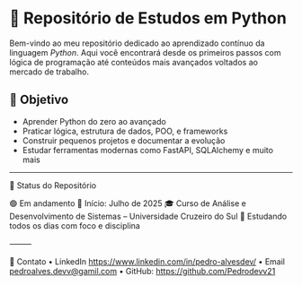 # 🐍 Repositório de Estudos em Python

Bem-vindo ao meu repositório dedicado ao aprendizado contínuo da linguagem *Python*. Aqui você encontrará desde os primeiros passos com lógica de programação até conteúdos mais avançados voltados ao mercado de trabalho.

## 🎯 Objetivo

- Aprender Python do zero ao avançado
- Praticar lógica, estrutura de dados, POO, e frameworks
- Construir pequenos projetos e documentar a evolução
- Estudar ferramentas modernas como FastAPI, SQLAlchemy e muito mais

---
📌 Status do Repositório

🟢 Em andamento
📅 Início: Julho de 2025
🎓 Curso de Análise e Desenvolvimento de Sistemas – Universidade Cruzeiro do Sul
🚀 Estudando todos os dias com foco e disciplina

⸻

🔗 Contato
	•	LinkedIn https://www.linkedin.com/in/pedro-alvesdev/
	•	Email pedroalves.devv@gamil.com
	•	GitHub: https://github.com/Pedrodevv21
